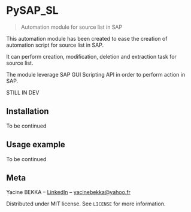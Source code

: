 # PySAP_SL
> Automation module for source list in SAP

This automation module has been created to ease the creation of automation script for source list in SAP.

It can perform creation, modification, deletion and extraction task for source list.

The module leverage SAP GUI Scripting API in order to perform action in SAP.

STILL IN DEV

## Installation

To be continued

## Usage example

To be continued

## Meta

Yacine BEKKA – [LinkedIn](www.linkedin.com/in/yacine-bekka-519b79146) – yacinebekka@yahoo.fr

Distributed under MIT license. See ``LICENSE`` for more information.


